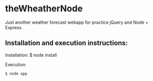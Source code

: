 theWheatherNode
===============

Just another weather forecast webapp for practice jQuery and Node + Express.

Installation and execution instructions:
------------------------------------------
Installation:
    $ node install

Execution:

    $ node app
